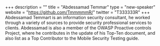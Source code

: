 +++
description = ""
title = "Abdessamad Temmar"
type = "new-speaker"
website = "https://github.com/TmmmmmR/"
twitter = "T333333R"
+++
Abdessamad Temmart is an information security consultant, he worked through a variety of sources to provide security professional services to clients. Abdessamad is also a member of the OWASP Proactive controls Project, where he contributes in the update of his Top-Ten document, and also list as a Top Contributor to the Mobile Security Testing guide.